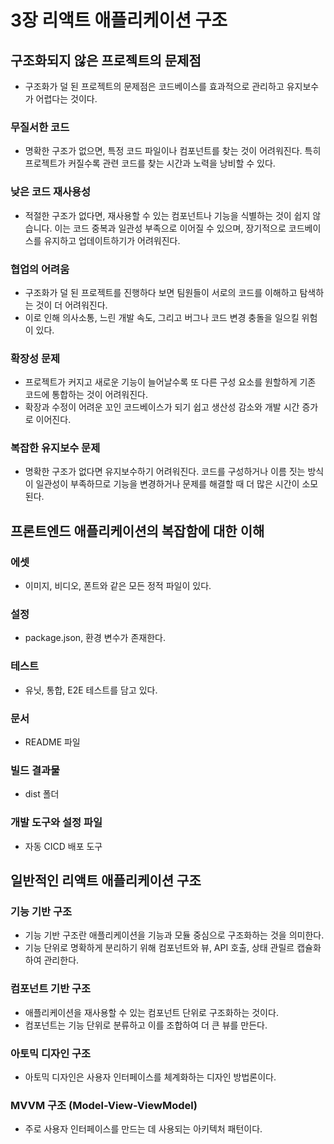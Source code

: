 # 3장 리액트 애플리케이션 구조

## 구조화되지 않은 프로젝트의 문제점

- 구조화가 덜 된 프로젝트의 문제점은 코드베이스를 효과적으로 관리하고 유지보수가 어렵다는 것이다.

### 무질서한 코드

- 명확한 구조가 없으면, 특정 코드 파일이나 컴포넌트를 찾는 것이 어려워진다. 특히 프로젝트가 커질수록 관련 코드를 찾는 시간과 노력을 낭비할 수 있다.

### 낮은 코드 재사용성

- 적절한 구조가 없다면, 재사용할 수 있는 컴포넌트나 기능을 식별하는 것이 쉽지 않습니다. 이는 코드 중복과 일관성 부족으로 이어질 수 있으며, 장기적으로 코드베이스를 유지하고 업데이트하기가 어려워진다.

### 협업의 어려움

- 구조화가 덜 된 프로젝트를 진행하다 보면 팀원들이 서로의 코드를 이해하고 탐색하는 것이 더 어려워진다.
- 이로 인해 의사소통, 느린 개발 속도, 그리고 버그나 코드 변경 충돌을 일으킬 위험이 있다.

### 확장성 문제

- 프로젝트가 커지고 새로운 기능이 늘어날수록 또 다른 구성 요소를 원할하게 기존 코드에 통합하는 것이 어려워진다.
- 확장과 수정이 어려운 꼬인 코드베이스가 되기 쉽고 생산성 감소와 개발 시간 증가로 이어진다.

### 복잡한 유지보수 문제

- 명확한 구조가 없다면 유지보수하기 어려워진다. 코드를 구성하거나 이름 짓는 방식이 일관성이 부족하므로 기능을 변경하거나 문제를 해결할 때 더 많은 시간이 소모된다.

## 프론트엔드 애플리케이션의 복잡함에 대한 이해

### 에셋

- 이미지, 비디오, 폰트와 같은 모든 정적 파일이 있다.

### 설정

- package.json, 환경 변수가 존재한다.

### 테스트

- 유닛, 통합, E2E 테스트를 담고 있다.

### 문서

- README 파일

### 빌드 결과물

- dist 폴더

### 개발 도구와 설정 파일

- 자동 CICD 배포 도구

## 일반적인 리액트 애플리케이션 구조

### 기능 기반 구조

- 기능 기반 구조란 애플리케이션을 기능과 모듈 중심으로 구조화하는 것을 의미한다.
- 기능 단위로 명확하게 분리하기 위해 컴포넌트와 뷰, API 호출, 상태 관릴르 캡슐화하여 관리한다.

### 컴포넌트 기반 구조

- 애플리케이션을 재사용할 수 있는 컴포넌트 단위로 구조화하는 것이다.
- 컴포넌트는 기능 단위로 분류하고 이를 조합하여 더 큰 뷰를 만든다.

### 아토믹 디자인 구조

- 아토믹 디자인은 사용자 인터페이스를 체계화하는 디자인 방법론이다.

### MVVM 구조 (Model-View-ViewModel)

- 주로 사용자 인터페이스를 만드는 데 사용되는 아키텍처 패턴이다.
